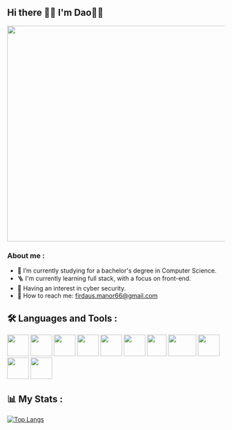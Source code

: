 ## Hi there 👋🏼 I'm Dao🌟👀

<!-- <img src="https://user-images.githubusercontent.com/122346708/213785967-988405b6-03d0-4301-83f1-b97452ad7041.gif"/> -->
<img src="https://user-images.githubusercontent.com/122346708/215160671-e14dcc0f-1c50-45c0-a997-5d267c41eda8.gif" width="800" height="500"/>


### About me :

- 🍨 I’m currently studying for a bachelor's degree in Computer Science.
- 🪜 I'm currently learning full stack, with a focus on front-end.
- 🔐 Having an interest in cyber security.
- 📧 How to reach me: firdaus.manor66@gmail.com


## 🛠️ Languages and Tools :

<img src="https://user-images.githubusercontent.com/122346708/213784388-d6be1c02-583a-4049-8864-f33e3dfa8ec2.png" width="50" height="50"/> <img src="https://user-images.githubusercontent.com/122346708/213784307-038523f1-8fcc-47e2-8d16-b9c14d0a3eb9.png" width="50" height="50"/> <img src="https://user-images.githubusercontent.com/122346708/213784476-69e75cf2-3d3c-4b84-8d0e-df5d58c70a8f.png" width="50" height="50"/> <img src="https://user-images.githubusercontent.com/122346708/213784491-ef7580fc-f0f6-469c-b4b2-5683c88576d0.png" width="50" height="50"/> <img src="https://user-images.githubusercontent.com/122346708/213784525-b9469971-571e-40e4-a322-7b9db9e61732.png" width="50" height="50"/> <img src="https://user-images.githubusercontent.com/122346708/213784543-18f1574e-7244-4272-a0bc-19d090fc894e.png" width="50" height="50"/> <img src="https://user-images.githubusercontent.com/122346708/213789129-fdcbf84a-9a12-41e7-b78a-534aee5b8f1b.png" width="45" height="50"/> <img src="https://user-images.githubusercontent.com/122346708/213789161-b2e595e4-776e-4acf-a2e1-c169b5d67df1.png" width="65" height="50"/> <img src="https://user-images.githubusercontent.com/122346708/213788773-2bd59be8-375f-4844-8c89-b938ded67aea.png" width="50" height="50"/> <img src="https://user-images.githubusercontent.com/122346708/213848332-13257b80-4af8-4d59-a611-d4d38a113d6a.png" width="50" height="50"/> <img src="https://user-images.githubusercontent.com/122346708/226968897-f28f4df5-9a6b-46e5-aec1-f769af31ffd6.png" width="50" height="50"/>

## 📊 My Stats :
[![Top Langs](https://github-readme-stats.vercel.app/api/top-langs/?username=FirdausManor&layout=compact)](https://github.com/FirdausManor/github-readme-stats)
